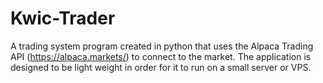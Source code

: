 # Kwic-Trader
A trading system program created in python that uses the Alpaca Trading API (https://alpaca.markets/) to connect to the market. The application is designed to be light weight in order for it to run on a small server or VPS.
